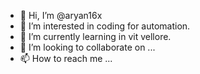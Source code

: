- 👋 Hi, I’m @aryan16x
- 👀 I’m interested in coding for automation.
- 🌱 I’m currently learning in vit vellore.
- 💞️ I’m looking to collaborate on ...
- 📫 How to reach me ...

<!---
aryan16x/aryan16x is a ✨ special ✨ repository because its `README.md` (this file) appears on your GitHub profile.
You can click the Preview link to take a look at your changes.
--->
